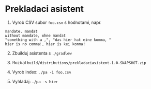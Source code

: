 # Prekladaci asistent

1. Vyrob CSV subor `foo.csv` s hodnotami, napr.

```
mandate, mandat
without mandate, ohne mandat
"something with a ,", "das hier hat eine komma, "
hier is no comma!, hier is kei komma!
```

2. Zbuilduj asistenta s `./gradlew`

3. Rozbal `build/distributions/prekladaciasistent-1.0-SNAPSHOT.zip`

4. Vyrob index: `./pa -i foo.csv`

5. Vyhladaj: `./pa -s hier`

